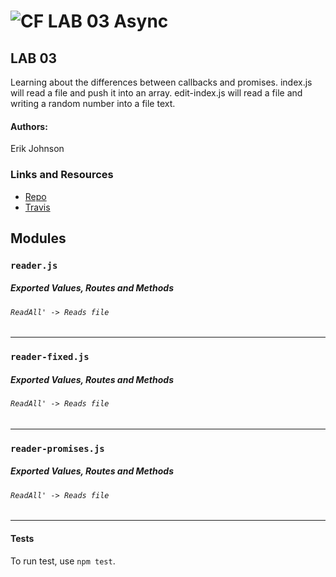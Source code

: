 ![CF](http://i.imgur.com/7v5ASc8.png) LAB 03 Async
==============================================

## LAB 03

Learning about the differences between callbacks and promises. index.js will read a file and push it into an
array. edit-index.js will read a file and writing a random number into a file text.

#### Authors: 
Erik Johnson

### Links and Resources
* [Repo](https://github.com/erikmjohnson/async)
* [Travis](https://travis-ci.com/erikmjohnson/async)


## Modules
### `reader.js`
##### Exported Values, Routes and Methods

###### `ReadAll' -> Reads file`
___
### `reader-fixed.js`
##### Exported Values, Routes and Methods

###### `ReadAll' -> Reads file`
___
### `reader-promises.js`
##### Exported Values, Routes and Methods

###### `ReadAll' -> Reads file`
___
#### Tests
To run test, use `npm test`.
